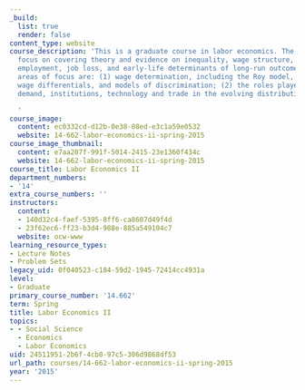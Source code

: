 ```yaml
---
_build:
  list: true
  render: false
content_type: website
course_description: 'This is a graduate course in labor economics. The course will
  focus on covering theory and evidence on inequality, wage structure, skill demands,
  employment, job loss, and early-life determinants of long-run outcomes. Particular
  areas of focus are: (1) wage determination, including the Roy model, equalizing
  wage differentials, and models of discrimination; (2) the roles played by supply,
  demand, institutions, technology and trade in the evolving distribution of income.

  '
course_image:
  content: ec0332cd-d12b-0e38-08ed-e3c1a59e0532
  website: 14-662-labor-economics-ii-spring-2015
course_image_thumbnail:
  content: e7aa207f-991f-5014-2415-23e1360f434c
  website: 14-662-labor-economics-ii-spring-2015
course_title: Labor Economics II
department_numbers:
- '14'
extra_course_numbers: ''
instructors:
  content:
  - 140d32c4-faef-5395-8ff6-ca8607d49f4d
  - 23f62ec6-ff23-b3d4-988e-885a549104c7
  website: ocw-www
learning_resource_types:
- Lecture Notes
- Problem Sets
legacy_uid: 0f040523-c184-59d2-1945-72414cc4931a
level:
- Graduate
primary_course_number: '14.662'
term: Spring
title: Labor Economics II
topics:
- - Social Science
  - Economics
  - Labor Economics
uid: 24511951-2b6f-4cb0-97c5-306d9868df53
url_path: courses/14-662-labor-economics-ii-spring-2015
year: '2015'
---
```

